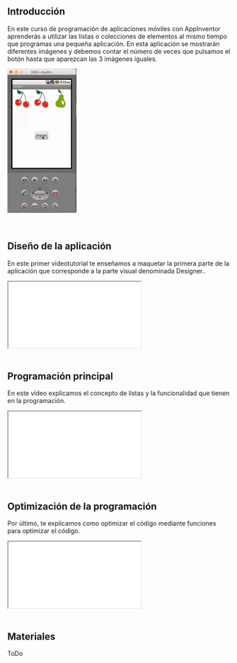 ## Introducción

En este curso de programación de aplicaciones móviles con AppInventor aprenderás a utilizar las listas o colecciones de elementos al mismo tiempo que programas una pequeña aplicación. En esta aplicación se mostrarán diferentes imágenes y debemos contar el número de veces que pulsamos el botón hasta que aparezcan las 3 imágenes iguales.

![](img/preview.gif)



<br />



## Diseño de la aplicación

En este primer videotutorial te enseñamos a maquetar la primera parte de la aplicación que corresponde a la parte visual denominada Designer..

<div class="iframe">
  <iframe src="//www.youtube.com/embed/6Ia5XfTjQKk" allowfullscreen></iframe>
</div>



<br />



## Programación principal

En este video explicamos el concepto de listas y la funcionalidad que tienen en la programación.

<div class="iframe">
  <iframe src="//www.youtube.com/embed/JpnRdoA0WiU" allowfullscreen></iframe>
</div>



<br />



## Optimización de la programación

Por último, te explicamos como optimizar el código mediante funciones para optimizar el código.

<div class="iframe">
  <iframe src="//www.youtube.com/embed/uh8J-xkajtg" allowfullscreen></iframe>
</div>



<br />



## Materiales

ToDo
